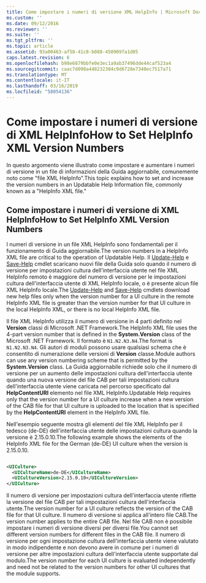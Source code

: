 ```yaml
---
title: Come impostare i numeri di versione XML HelpInfo | Microsoft Docs
ms.custom: ''
ms.date: 09/12/2016
ms.reviewer: ''
ms.suite: ''
ms.tgt_pltfrm: ''
ms.topic: article
ms.assetid: 93a00463-af58-41c8-b088-450909fa1d05
caps.latest.revision: 6
ms.openlocfilehash: b98e6879bbfe0e3ec1a9ab37496dde44caf523a4
ms.sourcegitcommit: caac7d098a448232304c9d6728e7340ec7517a71
ms.translationtype: MT
ms.contentlocale: it-IT
ms.lasthandoff: 03/16/2019
ms.locfileid: "58054136"
---
```

# <a name="how-to-set-helpinfo-xml-version-numbers"></a><span data-ttu-id="e4f06-102">Come impostare i numeri di versione di XML HelpInfo</span><span class="sxs-lookup"><span data-stu-id="e4f06-102">How to Set HelpInfo XML Version Numbers</span></span>

<span data-ttu-id="e4f06-103">In questo argomento viene illustrato come impostare e aumentare i numeri di versione in un file di informazioni della Guida aggiornabile, comunemente noto come "file XML HelpInfo".</span><span class="sxs-lookup"><span data-stu-id="e4f06-103">This topic explains how to set and increase the version numbers in an Updatable Help Information file, commonly known as a "HelpInfo XML file."</span></span>

## <a name="how-to-set-helpinfo-xml-version-numbers"></a><span data-ttu-id="e4f06-104">Come impostare i numeri di versione di XML HelpInfo</span><span class="sxs-lookup"><span data-stu-id="e4f06-104">How to Set HelpInfo XML Version Numbers</span></span>

<span data-ttu-id="e4f06-105">I numeri di versione in un file XML HelpInfo sono fondamentali per il funzionamento di Guida aggiornabile.</span><span class="sxs-lookup"><span data-stu-id="e4f06-105">The version numbers in a HelpInfo XML file are critical to the operation of Updatable Help.</span></span>
<span data-ttu-id="e4f06-106">Il [Update-Help](/powershell/module/Microsoft.PowerShell.Core/Update-Help) e [Save-Help](/powershell/module/Microsoft.PowerShell.Core/Save-Help) cmdlet scaricano nuovi file della Guida solo quando il numero di versione per impostazioni cultura dell'interfaccia utente nel file XML HelpInfo remoto è maggiore del numero di versione per le impostazioni cultura dell'interfaccia utente di XML HelpInfo locale, o è presente alcun file XML HelpInfo locale.</span><span class="sxs-lookup"><span data-stu-id="e4f06-106">The [Update-Help](/powershell/module/Microsoft.PowerShell.Core/Update-Help) and [Save-Help](/powershell/module/Microsoft.PowerShell.Core/Save-Help) cmdlets download new help files only when the version number for a UI culture in the remote HelpInfo XML file is greater than the version number for that UI culture in the local HelpInfo XML, or there is no local HelpInfo XML file.</span></span>

<span data-ttu-id="e4f06-107">Il file XML HelpInfo utilizza il numero di versione in 4 parti definito nel **Version** classi di Microsoft .NET Framework.</span><span class="sxs-lookup"><span data-stu-id="e4f06-107">The HelpInfo XML file uses the 4-part version number that is defined in the **System.Version** class of the Microsoft .NET Framework.</span></span> <span data-ttu-id="e4f06-108">Il formato è `N1.N2.N3.N4`.</span><span class="sxs-lookup"><span data-stu-id="e4f06-108">The format is `N1.N2.N3.N4`.</span></span> <span data-ttu-id="e4f06-109">Gli autori di moduli possono usare qualsiasi schema che è consentito di numerazione delle versioni di **Version** classe.</span><span class="sxs-lookup"><span data-stu-id="e4f06-109">Module authors can use any version numbering scheme that is permitted by the **System.Version** class.</span></span> <span data-ttu-id="e4f06-110">La Guida aggiornabile richiede solo che il numero di versione per un aumento delle impostazioni cultura dell'interfaccia utente quando una nuova versione del file CAB per tali impostazioni cultura dell'interfaccia utente viene caricata nel percorso specificato dal **HelpContentURI** elemento nel file XML HelpInfo.</span><span class="sxs-lookup"><span data-stu-id="e4f06-110">Updatable Help requires only that the version number for a UI culture increase when a new version of the CAB file for that UI culture is uploaded to the location that is specified by the **HelpContentURI** element in the HelpInfo XML file.</span></span>

<span data-ttu-id="e4f06-111">Nell'esempio seguente mostra gli elementi del file XML HelpInfo per il tedesco (de-DE) dell'interfaccia utente delle impostazioni cultura quando la versione è 2.15.0.10.</span><span class="sxs-lookup"><span data-stu-id="e4f06-111">The following example shows the elements of the HelpInfo XML file for the German (de-DE) UI culture when the version is 2.15.0.10.</span></span>

```xml

<UICulture>
  <UICultureName>de-DE</UICultureName>
  <UICultureVersion>2.15.0.10</UICultureVersion>
</UICulture>
```

<span data-ttu-id="e4f06-112">Il numero di versione per impostazioni cultura dell'interfaccia utente riflette la versione del file CAB per tali impostazioni cultura dell'interfaccia utente.</span><span class="sxs-lookup"><span data-stu-id="e4f06-112">The version number for a UI culture reflects the version of the CAB file for that UI culture.</span></span> <span data-ttu-id="e4f06-113">Il numero di versione si applica all'intero file CAB.</span><span class="sxs-lookup"><span data-stu-id="e4f06-113">The version number applies to the entire CAB file.</span></span> <span data-ttu-id="e4f06-114">Nel file CAB non è possibile impostare i numeri di versione diversi per diversi file.</span><span class="sxs-lookup"><span data-stu-id="e4f06-114">You cannot set different version numbers for different files in the CAB file.</span></span> <span data-ttu-id="e4f06-115">Il numero di versione per ogni impostazione cultura dell'interfaccia utente viene valutato in modo indipendente e non devono avere in comune per i numeri di versione per altre impostazioni cultura dell'interfaccia utente supportate dal modulo.</span><span class="sxs-lookup"><span data-stu-id="e4f06-115">The version number for each UI culture is evaluated independently and need not be related to the version numbers for other UI cultures that the module supports.</span></span>